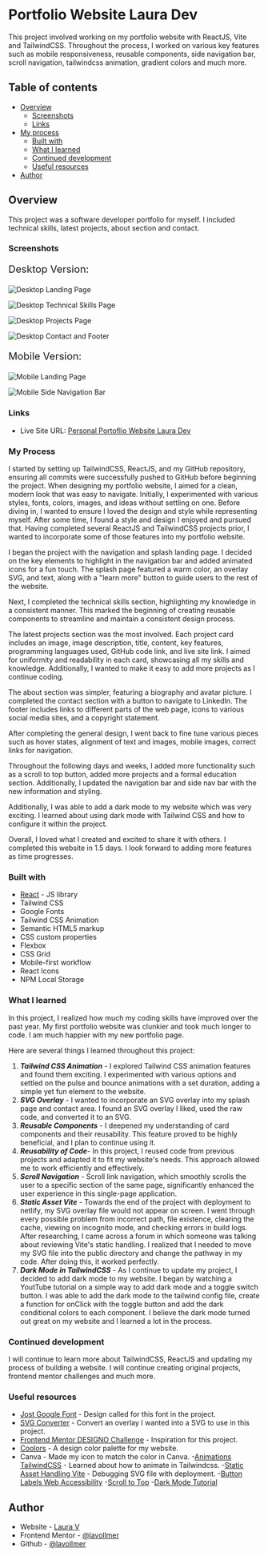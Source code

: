 # Portfolio Website Laura Dev

This project involved working on my portfolio website with ReactJS, Vite and TailwindCSS. Throughout the process, I worked on various key features such as mobile responsiveness, reusable components, side navigation bar, scroll navigation, tailwindcss animation, gradient colors and much more.

## Table of contents

- [Overview](#overview)
  - [Screenshots](#screenshots)
  - [Links](#links)
- [My process](#my-process)
  - [Built with](#built-with)
  - [What I learned](#what-i-learned)
  - [Continued development](#continued-development)
  - [Useful resources](#useful-resources)
- [Author](#author)

## Overview

This project was a software developer portfolio for myself. I included technical skills, latest projects, about section and contact.

### Screenshots

<p style="font-size:20px;">Desktop Version:</p>

![Desktop Landing Page](./src/assets/LandingPage_LauraDevPortfolio.png)

![Desktop Technical Skills Page](./src/assets/TechnicalSkills_LauraDevPortfolio.png)

![Desktop Projects Page](./src/assets/Projects_LauraDevPortfolio.png)

![Desktop Contact and Footer](./src/assets/ContactFooter_LauraDevPortfolio.png)

<p style="font-size:20px;">Mobile Version:</p>

![Mobile Landing Page](./src/assets/LandingPageMobile_LauraDevPortfolio.png)

![Mobile Side Navigation Bar](./src/assets/SideNavigationMobile_LauraDevPortfolio.png)

### Links

- Live Site URL: [Personal Portoflio Website Laura Dev](https://lauradev-portfolio.netlify.app/)

### My Process

I started by setting up TailwindCSS, ReactJS, and my GitHub repository, ensuring all commits were successfully pushed to GitHub before beginning the project. When designing my portfolio website, I aimed for a clean, modern look that was easy to navigate. Initially, I experimented with various styles, fonts, colors, images, and ideas without settling on one. Before diving in, I wanted to ensure I loved the design and style while representing myself. After some time, I found a style and design I enjoyed and pursued that. Having completed several ReactJS and TailwindCSS projects prior, I wanted to incorporate some of those features into my portfolio website.

I began the project with the navigation and splash landing page. I decided on the key elements to highlight in the navigation bar and added animated icons for a fun touch. The splash page featured a warm color, an overlay SVG, and text, along with a "learn more" button to guide users to the rest of the website.

Next, I completed the technical skills section, highlighting my knowledge in a consistent manner. This marked the beginning of creating reusable components to streamline and maintain a consistent design process.

The latest projects section was the most involved. Each project card includes an image, image description, title, content, key features, programming languages used, GitHub code link, and live site link. I aimed for uniformity and readability in each card, showcasing all my skills and knowledge. Additionally, I wanted to make it easy to add more projects as I continue coding.

The about section was simpler, featuring a biography and avatar picture. I completed the contact section with a button to navigate to LinkedIn. The footer includes links to different parts of the web page, icons to various social media sites, and a copyright statement.

After completing the general design, I went back to fine tune various pieces such as hover states, alignment of text and images, mobile images, correct links for navigation. 

Throughout the following days and weeks, I added more functionality such as a scroll to top button, added more projects and a formal education section. Additionally, I updated the navigation bar and side nav bar with the new information and styling. 

Additionally, I was able to add a dark mode to my website which was very exciting. I learned about using dark mode with Tailwind CSS and how to configure it within the project.

Overall, I loved what I created and excited to share it with others. I completed this website in 1.5 days. I look forward to adding more features as time progresses.


### Built with

- [React](https://reactjs.org/) - JS library
- Tailwind CSS
- Google Fonts
- Tailwind CSS Animation
- Semantic HTML5 markup
- CSS custom properties
- Flexbox
- CSS Grid
- Mobile-first workflow
- React Icons
- NPM Local Storage

### What I learned

In this project, I realized how much my coding skills have improved over the past year. My first portfolio website was clunkier and took much longer to code. I am much happier with my new portfolio page.

Here are several things I learned throughout this project:

1. ***Tailwind CSS Animation*** - I explored Tailwind CSS animation features and found them exciting. I experimented with various options and settled on the pulse and bounce animations with a set duration, adding a simple yet fun element to the website.
2. ***SVG Overlay*** - I wanted to incorporate an SVG overlay into my splash page and contact area. I found an SVG overlay I liked, used the raw code, and converted it to an SVG.
3. ***Reusable Components*** - I deepened my understanding of card components and their reusability. This feature proved to be highly beneficial, and I plan to continue using it.
4. ***Reusability of Code***- In this project, I reused code from previous projects and adapted it to fit my website's needs. This approach allowed me to work efficiently and effectively.
5. ***Scroll Navigation*** - Scroll link navigation, which smoothly scrolls the user to a specific section of the same page, significantly enhanced the user experience in this single-page application.
6. ***Static Asset Vite*** - Towards the end of the project with deployment to netlify, my SVG overlay file would not appear on screen. I went through every possible problem from incorrect path, file existence, clearing the cache, viewing on incognito mode, and checking errors in build logs. After researching, I came across a forum in which someone was talking about reviewing Vite's static handling. I realized that I needed to move my SVG file into the public directory and change the pathway in my code. After doing this, it worked perfectly.
7. ***Dark Mode in TailwindCSS*** - As I continue to update my project, I decided to add dark mode to my website. I began by watching a YoutTube tutorial on a simple way to add dark mode and a toggle switch button. I was able to add the dark mode to the tailwind config file, create a function for onClick with the toggle button and add the dark conditional colors to each component. I believe the dark mode turned out great on my website and I learned a lot in the process.

### Continued development

I will continue to learn more about TailwindCSS, ReactJS and updating my process of building a website. I will continue creating original projects, frontend mentor challenges and much more.

### Useful resources

- [Jost Google Font](https://fonts.google.com/selection) - Design called for this font in the project.
- [SVG Converter](https://jakearchibald.github.io/svgomg/) - Convert an overlay I wanted into a SVG to use in this project.
- [Frontend Mentor DESIGNO Challenge](https://www.frontendmentor.io/challenges/designo-multipage-website-G48K6rfUT) - Inspiration for this project.
- [Coolors](https://coolors.co/98574d-e37d67-d2d3cf-eaac9d-b7b5b1-d9816f-fefefe) - A design color palette for my website.
- Canva - Made my icon to match the color in Canva. -[Animations TailwindCSS](https://tailwindcss.com/docs/animation) - Learned about how to animate in Tailwindcss.
-[Static Asset Handling Vite](https://vitejs.dev/guide/assets.html) - Debugging SVG file with deployment.
-[Button Labels Web Accessibility](https://dequeuniversity.com/rules/axe/4.9/button-name)
-[Scroll to Top](https://www.npmjs.com/package/react-scroll-to-top)
-[Dark Mode Tutorial](https://www.youtube.com/watch?v=VylXkPy-MIc)

## Author

- Website - [Laura V](www.lauradeveloper.com)
- Frontend Mentor - [@lavollmer](https://www.frontendmentor.io/profile/lavollmer)
- Github - [@lavollmer](https://github.com/lavollmer)
